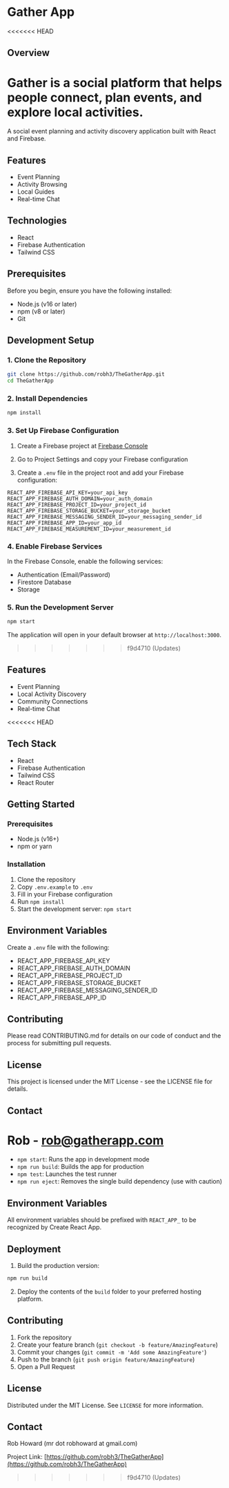# Gather App

<<<<<<< HEAD
## Overview
Gather is a social platform that helps people connect, plan events, and explore local activities.
=======
A social event planning and activity discovery application built with React and Firebase.

## Features

- Event Planning
- Activity Browsing
- Local Guides
- Real-time Chat

## Technologies

- React
- Firebase Authentication
- Tailwind CSS

## Prerequisites

Before you begin, ensure you have the following installed:
- Node.js (v16 or later)
- npm (v8 or later)
- Git

## Development Setup

### 1. Clone the Repository

```bash
git clone https://github.com/robh3/TheGatherApp.git
cd TheGatherApp
```

### 2. Install Dependencies

```bash
npm install
```

### 3. Set Up Firebase Configuration

1. Create a Firebase project at [Firebase Console](https://console.firebase.google.com/)
2. Go to Project Settings and copy your Firebase configuration

3. Create a `.env` file in the project root and add your Firebase configuration:

```
REACT_APP_FIREBASE_API_KEY=your_api_key
REACT_APP_FIREBASE_AUTH_DOMAIN=your_auth_domain
REACT_APP_FIREBASE_PROJECT_ID=your_project_id
REACT_APP_FIREBASE_STORAGE_BUCKET=your_storage_bucket
REACT_APP_FIREBASE_MESSAGING_SENDER_ID=your_messaging_sender_id
REACT_APP_FIREBASE_APP_ID=your_app_id
REACT_APP_FIREBASE_MEASUREMENT_ID=your_measurement_id
```

### 4. Enable Firebase Services

In the Firebase Console, enable the following services:
- Authentication (Email/Password)
- Firestore Database
- Storage

### 5. Run the Development Server

```bash
npm start
```

The application will open in your default browser at `http://localhost:3000`.
>>>>>>> f9d4710 (Updates)

## Features
- Event Planning
- Local Activity Discovery
- Community Connections
- Real-time Chat

<<<<<<< HEAD
## Tech Stack
- React
- Firebase Authentication
- Tailwind CSS
- React Router

## Getting Started

### Prerequisites
- Node.js (v16+)
- npm or yarn

### Installation
1. Clone the repository
2. Copy `.env.example` to `.env`
3. Fill in your Firebase configuration
4. Run `npm install`
5. Start the development server: `npm start`

## Environment Variables
Create a `.env` file with the following:
- REACT_APP_FIREBASE_API_KEY
- REACT_APP_FIREBASE_AUTH_DOMAIN
- REACT_APP_FIREBASE_PROJECT_ID
- REACT_APP_FIREBASE_STORAGE_BUCKET
- REACT_APP_FIREBASE_MESSAGING_SENDER_ID
- REACT_APP_FIREBASE_APP_ID

## Contributing
Please read CONTRIBUTING.md for details on our code of conduct and the process for submitting pull requests.

## License
This project is licensed under the MIT License - see the LICENSE file for details.

## Contact
Rob - rob@gatherapp.com
=======
- `npm start`: Runs the app in development mode
- `npm run build`: Builds the app for production
- `npm test`: Launches the test runner
- `npm run eject`: Removes the single build dependency (use with caution)

## Environment Variables

All environment variables should be prefixed with `REACT_APP_` to be recognized by Create React App.

## Deployment

1. Build the production version:
```bash
npm run build
```

2. Deploy the contents of the `build` folder to your preferred hosting platform.

## Contributing

1. Fork the repository
2. Create your feature branch (`git checkout -b feature/AmazingFeature`)
3. Commit your changes (`git commit -m 'Add some AmazingFeature'`)
4. Push to the branch (`git push origin feature/AmazingFeature`)
5. Open a Pull Request

## License

Distributed under the MIT License. See `LICENSE` for more information.

## Contact

Rob Howard (mr dot robhoward at gmail.com)

Project Link: [https://github.com/robh3/TheGatherApp](https://github.com/robh3/TheGatherApp)
>>>>>>> f9d4710 (Updates)
